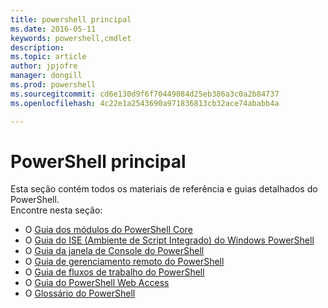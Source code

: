 ```yaml
---
title: powershell principal
ms.date: 2016-05-11
keywords: powershell,cmdlet
description: 
ms.topic: article
author: jpjofre
manager: dongill
ms.prod: powershell
ms.sourcegitcommit: cd6e130d9f6f70449084d25eb386a3c0a2b84737
ms.openlocfilehash: 4c22e1a2543690a971836813cb32ace74ababb4a

---
```


#  PowerShell principal
Esta seção contém todos os materiais de referência e guias detalhados do PowerShell.  
Encontre nesta seção:
-  O [Guia dos módulos do PowerShell Core](core-modules.md)
-  O [Guia do ISE (Ambiente de Script Integrado) do Windows PowerShell](ise-guide.md)
-  O [Guia da janela de Console do PowerShell](console-guide.md)
-  O [Guia de gerenciamento remoto do PowerShell](Running-Remote-Commands.md)
-  O [Guia de fluxos de trabalho do PowerShell](workflows-guide.md)
-  O [Guia do PowerShell Web Access](web-access.md)
-  O [Glossário do PowerShell](../Windows-PowerShell-Glossary.md)




<!--HONumber=Jun16_HO4-->


